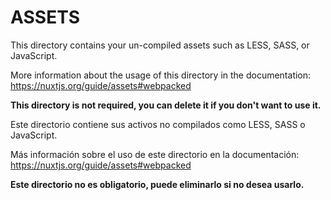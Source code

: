 # ASSETS

This directory contains your un-compiled assets such as LESS, SASS, or JavaScript.

More information about the usage of this directory in the documentation:
https://nuxtjs.org/guide/assets#webpacked

**This directory is not required, you can delete it if you don't want to use it.**

Este directorio contiene sus activos no compilados como LESS, SASS o JavaScript.

Más información sobre el uso de este directorio en la documentación:
https://nuxtjs.org/guide/assets#webpacked

**Este directorio no es obligatorio, puede eliminarlo si no desea usarlo.**